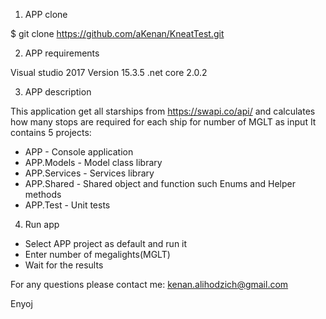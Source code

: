 1. APP clone

$ git clone https://github.com/aKenan/KneatTest.git

2. APP requirements

Visual studio 2017 Version 15.3.5
.net core 2.0.2

3. APP  description

This application get all starships from https://swapi.co/api/ and calculates how many stops are required for each ship for number of MGLT as input
It contains 5 projects:

- APP - Console application
- APP.Models - Model class library
- APP.Services - Services library
- APP.Shared - Shared object and function such Enums and Helper methods
- APP.Test - Unit tests

4. Run app

- Select APP project as default and run it
- Enter number of megalights(MGLT)
- Wait for the results


For any questions please contact me: kenan.alihodzich@gmail.com


Enyoj

